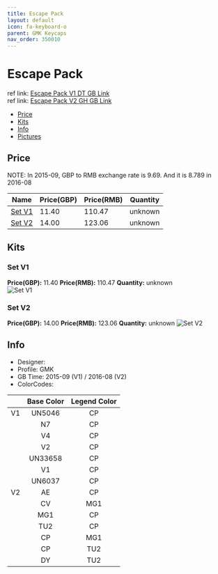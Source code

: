 ```yaml
---
title: Escape Pack
layout: default
icon: fa-keyboard-o
parent: GMK Keycaps
nav_order: 350010
---
```


# Escape Pack

ref link: [Escape Pack V1 DT GB Link](https://deskthority.net/viewtopic.php?f=50&t=11680&start=)  
ref link: [Escape Pack V2 GH GB Link](https://geekhack.org/index.php?topic=84139.0)  

* [Price](#price)
* [Kits](#kits)
* [Info](#info)
* [Pictures](#pictures)


## Price  
NOTE: In 2015-09, GBP to RMB exchange rate is 9.69. And it is 8.789 in 2016-08

| Name          | Price(GBP)    |  Price(RMB) | Quantity |
| ------------- | ------------ |  ---------- | -------- |
|[Set V1](#set-v1)|11.40|110.47|unknown|
|[Set V2](#set-v2)|14.00|123.06|unknown|


## Kits
### Set V1
**Price(GBP):** 11.40    **Price(RMB):** 110.47    **Quantity:** unknown  
<img src="{{ 'assets/images/gmk-keycaps/escapepack/kits_pics/set-v1.jpg' | relative_url }}" alt="Set V1" class="image featured">

### Set V2
**Price(GBP):** 14.00    **Price(RMB):** 123.06    **Quantity:** unknown
<img src="{{ 'assets/images/gmk-keycaps/escapepack/kits_pics/set-v2.jpg' | relative_url }}" alt="Set V2" class="image featured">


## Info
* Designer: 
* Profile: GMK 
* GB Time: 2015-09 (V1) / 2016-08 (V2)
* ColorCodes:  

||Base Color      | Legend Color
| :-------------: | :-------------: | :------------:
|V1|UN5046|CP
||N7|CP
||V4|CP
||V2|CP
||UN33658|CP
||V1|CP
||UN6037|CP
|V2|AE|CP
||CV|MG1
||MG1|CP
||TU2|CP
||CP|MG1
||CP|TU2
||DY|TU2
